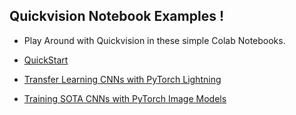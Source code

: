 ## Quickvision Notebook Examples !

- Play Around with Quickvision in these simple Colab Notebooks.

- [QuickStart](https://colab.research.google.com/drive/1meZSlorxXern_-U0uZxcQSACJW6-VW8x?usp=sharing)
- [Transfer Learning CNNs with PyTorch Lightning](https://colab.research.google.com/drive/1LJuP991cVGZOUCzFHOWSZn0vCOPTg9sc?usp=sharing)
- [Training SOTA CNNs with PyTorch Image Models](https://colab.research.google.com/drive/1pZpTuG2VEFOY6oqWeHusXj7O2CiVjez4?usp=sharing)
